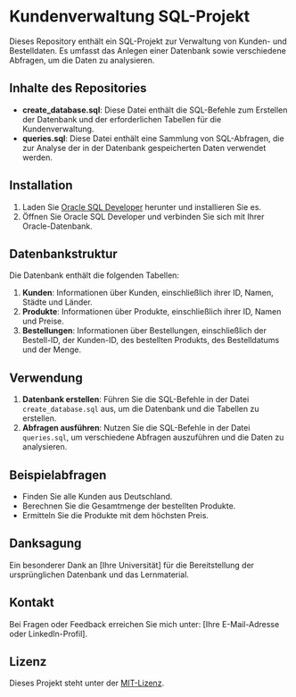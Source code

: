# Kundenverwaltung SQL-Projekt

Dieses Repository enthält ein SQL-Projekt zur Verwaltung von Kunden- und Bestelldaten. Es umfasst das Anlegen einer Datenbank sowie verschiedene Abfragen, um die Daten zu analysieren.

## Inhalte des Repositories

- **create_database.sql**: Diese Datei enthält die SQL-Befehle zum Erstellen der Datenbank und der erforderlichen Tabellen für die Kundenverwaltung.
- **queries.sql**: Diese Datei enthält eine Sammlung von SQL-Abfragen, die zur Analyse der in der Datenbank gespeicherten Daten verwendet werden.

## Installation

1. Laden Sie [Oracle SQL Developer](https://www.oracle.com/database/sqldeveloper/) herunter und installieren Sie es.
2. Öffnen Sie Oracle SQL Developer und verbinden Sie sich mit Ihrer Oracle-Datenbank.

## Datenbankstruktur

Die Datenbank enthält die folgenden Tabellen:

1. **Kunden**: Informationen über Kunden, einschließlich ihrer ID, Namen, Städte und Länder.
2. **Produkte**: Informationen über Produkte, einschließlich ihrer ID, Namen und Preise.
3. **Bestellungen**: Informationen über Bestellungen, einschließlich der Bestell-ID, der Kunden-ID, des bestellten Produkts, des Bestelldatums und der Menge.

## Verwendung

1. **Datenbank erstellen**: Führen Sie die SQL-Befehle in der Datei `create_database.sql` aus, um die Datenbank und die Tabellen zu erstellen.
2. **Abfragen ausführen**: Nutzen Sie die SQL-Befehle in der Datei `queries.sql`, um verschiedene Abfragen auszuführen und die Daten zu analysieren.

## Beispielabfragen

- Finden Sie alle Kunden aus Deutschland.
- Berechnen Sie die Gesamtmenge der bestellten Produkte.
- Ermitteln Sie die Produkte mit dem höchsten Preis.

## Danksagung

Ein besonderer Dank an [Ihre Universität] für die Bereitstellung der ursprünglichen Datenbank und das Lernmaterial.

## Kontakt

Bei Fragen oder Feedback erreichen Sie mich unter: [Ihre E-Mail-Adresse oder LinkedIn-Profil].

## Lizenz

Dieses Projekt steht unter der [MIT-Lizenz](LICENSE).
